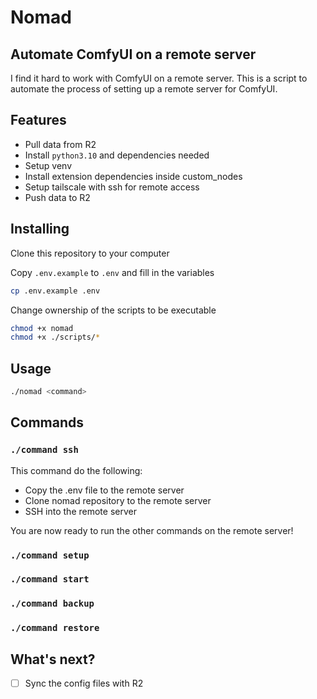 # Nomad
## Automate ComfyUI on a remote server

I find it hard to work with ComfyUI on a remote server. This is a script to automate the process of setting up a remote server for ComfyUI.

## Features

- Pull data from R2
- Install `python3.10` and dependencies needed
- Setup venv
- Install extension dependencies inside custom_nodes
- Setup tailscale with ssh for remote access
- Push data to R2

## Installing

Clone this repository to your computer

Copy `.env.example` to `.env` and fill in the variables

```bash
cp .env.example .env
```

Change ownership of the scripts to be executable

```bash
chmod +x nomad
chmod +x ./scripts/*
```

## Usage

```bash
./nomad <command>
```

## Commands

### `./command ssh`

This command do the following:

- Copy the .env file to the remote server
- Clone nomad repository to the remote server
- SSH into the remote server

You are now ready to run the other commands on the remote server!

### `./command setup`

### `./command start`

### `./command backup`

### `./command restore`


## What's next?

- [ ] Sync the config files with R2

